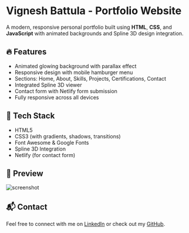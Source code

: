 # Vignesh Battula - Portfolio Website

A modern, responsive personal portfolio built using **HTML**, **CSS**, and **JavaScript** with animated backgrounds and Spline 3D design integration.

## 🔥 Features

- Animated glowing background with parallax effect
- Responsive design with mobile hamburger menu
- Sections: Home, About, Skills, Projects, Certifications, Contact
- Integrated Spline 3D viewer
- Contact form with Netlify form submission
- Fully responsive across all devices

## 🚀 Tech Stack

- HTML5
- CSS3 (with gradients, shadows, transitions)
- Font Awesome & Google Fonts
- Spline 3D Integration
- Netlify (for contact form)

## 📸 Preview

![screenshot](assets/preview.png)

## 📬 Contact

Feel free to connect with me on [LinkedIn](https://www.linkedin.com/in/vignesh-battula-2039b0267/) or check out my [GitHub](https://github.com/BattulaNagaVenkataDurgaVignesh).
